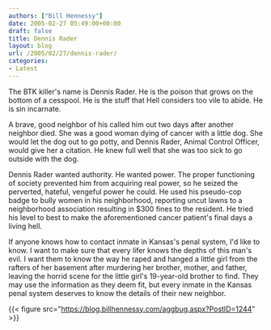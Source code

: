 ```yaml
---
authors: ["Bill Hennessy"]
date: 2005-02-27 05:49:00+00:00
draft: false
title: Dennis Rader
layout: blog
url: /2005/02/27/dennis-rader/
categories:
- Latest
---
```


The BTK killer's name is Dennis Rader. He is the poison that grows on the bottom of a cesspool. He is the stuff that Hell considers too vile to abide. He is sin incarnate. 




A brave, good neighbor of his called him out two days after another neighbor died. She was a good woman dying of cancer with a little dog. She would let the dog out to go potty, and Dennis Rader, Animal Control Officer, would give her a citation. He knew full well that she was too sick to go outside with the dog.




Dennis Rader wanted authority. He wanted power. The proper functioning of society prevented him from acquiring real power, so he seized the perverted, hateful, vengeful power he could. He used his pseudo-cop badge to bully women in his neighborhood, reporting uncut lawns to a neighborhood association resulting in $300 fines to the resident. He tried his level to best to make the aforementioned cancer patient's final days a living hell.




If anyone knows how to contact inmate in Kansas's penal system, I'd like to know. I want to make sure that every lifer knows the depths of this man's evil. I want them to know the way he raped and hanged a little girl from the rafters of her basement after murdering her brother, mother, and father, leaving the horrid scene for the little girl's 19-year-old brother to find. They may use the information as they deem fit, but every inmate in the Kansas penal system deserves to know the details of their new neighbor.

{{< figure src="https://blog.billhennessy.com/aggbug.aspx?PostID=1244" >}}


